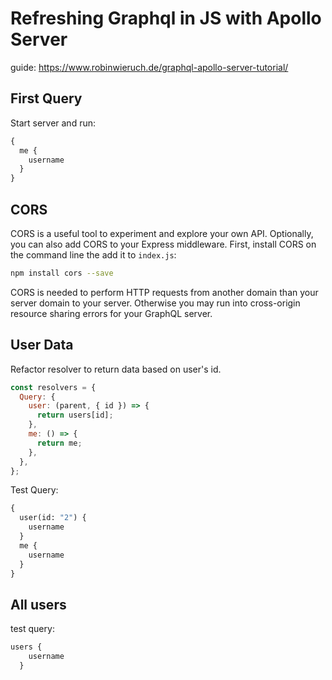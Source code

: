 # Refreshing Graphql in JS with Apollo Server

guide: <https://www.robinwieruch.de/graphql-apollo-server-tutorial/>

## First Query

Start server and run:

```graphql
{
  me {
    username
  }
}
```

## CORS

 CORS is a useful tool to experiment and explore your own API. Optionally, you can also add CORS to your Express middleware. First, install CORS on the command line the add it to `index.js`:

 ```bash
 npm install cors --save
 ```

 CORS is needed to perform HTTP requests from another domain than your server domain to your server. Otherwise you may run into cross-origin resource sharing errors for your GraphQL server.

## User Data

Refactor resolver to return data based on user's id.

```js
const resolvers = {
  Query: {
    user: (parent, { id }) => {
      return users[id];
    },
    me: () => {
      return me;
    },
  },
};
```

Test Query:

```graphql
{
  user(id: "2") {
    username
  }
  me {
    username
  }
}
```

## All users

test query:

```graphql
users {
    username
  }
```